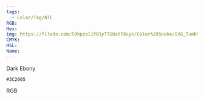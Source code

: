 ```yaml
---
tags:
  - Color/Tag/NTC
RGB:
Hex:
img: https://filedn.com/l0hpzxl1f01yT7GHxtF8cyk/Color%20Snake/SVG_Tumb%20Mass%20No%20Name/3C2005.svg
CMYK:
HSL:
Name:
---
```

Dark Ebony
```palette
#3C2005
```
RGB
